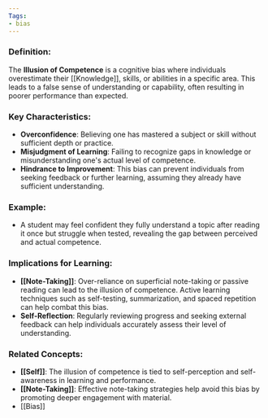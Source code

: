 ```yaml
---
Tags:
- bias
---
```


### **Definition**:

The **Illusion of Competence** is a cognitive bias where individuals overestimate their [[Knowledge]], skills, or abilities in a specific area. This leads to a false sense of understanding or capability, often resulting in poorer performance than expected.

### **Key Characteristics**:

- **Overconfidence**: Believing one has mastered a subject or skill without sufficient depth or practice.
- **Misjudgment of Learning**: Failing to recognize gaps in knowledge or misunderstanding one's actual level of competence.
- **Hindrance to Improvement**: This bias can prevent individuals from seeking feedback or further learning, assuming they already have sufficient understanding.

### **Example**:

- A student may feel confident they fully understand a topic after reading it once but struggle when tested, revealing the gap between perceived and actual competence.

### **Implications for Learning**:

- **[[Note-Taking]]**: Over-reliance on superficial note-taking or passive reading can lead to the illusion of competence. Active learning techniques such as self-testing, summarization, and spaced repetition can help combat this bias.
- **Self-Reflection**: Regularly reviewing progress and seeking external feedback can help individuals accurately assess their level of understanding.

### **Related Concepts**:

- **[[Self]]**: The illusion of competence is tied to self-perception and self-awareness in learning and performance.
- **[[Note-Taking]]**: Effective note-taking strategies help avoid this bias by promoting deeper engagement with material.
- [[Bias]]